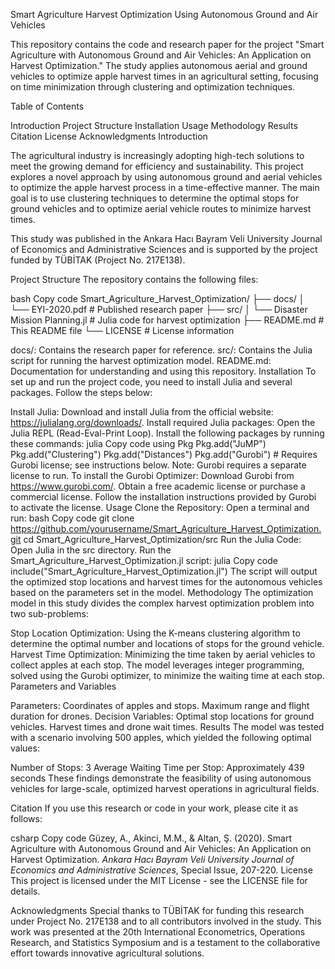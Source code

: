 Smart Agriculture Harvest Optimization Using Autonomous Ground and Air Vehicles

This repository contains the code and research paper for the project "Smart Agriculture with Autonomous Ground and Air Vehicles: An Application on Harvest Optimization." The study applies autonomous aerial and ground vehicles to optimize apple harvest times in an agricultural setting, focusing on time minimization through clustering and optimization techniques.

Table of Contents

Introduction
Project Structure
Installation
Usage
Methodology
Results
Citation
License
Acknowledgments
Introduction

The agricultural industry is increasingly adopting high-tech solutions to meet the growing demand for efficiency and sustainability. This project explores a novel approach by using autonomous ground and aerial vehicles to optimize the apple harvest process in a time-effective manner. The main goal is to use clustering techniques to determine the optimal stops for ground vehicles and to optimize aerial vehicle routes to minimize harvest times.

This study was published in the Ankara Hacı Bayram Veli University Journal of Economics and Administrative Sciences and is supported by the project funded by TÜBİTAK (Project No. 217E138).

Project Structure
The repository contains the following files:

bash
Copy code
Smart_Agriculture_Harvest_Optimization/
├── docs/
│   └── EYI-2020.pdf                # Published research paper
├── src/
│   └── Disaster Mission Planning.jl # Julia code for harvest optimization
├── README.md                       # This README file
└── LICENSE                         # License information

docs/: Contains the research paper for reference.
src/: Contains the Julia script for running the harvest optimization model.
README.md: Documentation for understanding and using this repository.
Installation
To set up and run the project code, you need to install Julia and several packages. Follow the steps below:

Install Julia:
Download and install Julia from the official website: https://julialang.org/downloads/.
Install required Julia packages:
Open the Julia REPL (Read-Eval-Print Loop).
Install the following packages by running these commands:
julia
Copy code
using Pkg
Pkg.add("JuMP")
Pkg.add("Clustering")
Pkg.add("Distances")
Pkg.add("Gurobi") # Requires Gurobi license; see instructions below.
Note: Gurobi requires a separate license to run. To install the Gurobi Optimizer:
Download Gurobi from https://www.gurobi.com/.
Obtain a free academic license or purchase a commercial license.
Follow the installation instructions provided by Gurobi to activate the license.
Usage
Clone the Repository:
Open a terminal and run:
bash
Copy code
git clone https://github.com/yourusername/Smart_Agriculture_Harvest_Optimization.git
cd Smart_Agriculture_Harvest_Optimization/src
Run the Julia Code:
Open Julia in the src directory.
Run the Smart_Agriculture_Harvest_Optimization.jl script:
julia
Copy code
include("Smart_Agriculture_Harvest_Optimization.jl")
The script will output the optimized stop locations and harvest times for the autonomous vehicles based on the parameters set in the model.
Methodology
The optimization model in this study divides the complex harvest optimization problem into two sub-problems:

Stop Location Optimization: Using the K-means clustering algorithm to determine the optimal number and locations of stops for the ground vehicle.
Harvest Time Optimization: Minimizing the time taken by aerial vehicles to collect apples at each stop. The model leverages integer programming, solved using the Gurobi optimizer, to minimize the waiting time at each stop.
Parameters and Variables

Parameters:
Coordinates of apples and stops.
Maximum range and flight duration for drones.
Decision Variables:
Optimal stop locations for ground vehicles.
Harvest times and drone wait times.
Results
The model was tested with a scenario involving 500 apples, which yielded the following optimal values:

Number of Stops: 3
Average Waiting Time per Stop: Approximately 439 seconds
These findings demonstrate the feasibility of using autonomous vehicles for large-scale, optimized harvest operations in agricultural fields.

Citation
If you use this research or code in your work, please cite it as follows:

csharp
Copy code
Güzey, A., Akinci, M.M., & Altan, Ş. (2020). Smart Agriculture with Autonomous Ground and Air Vehicles: An Application on Harvest Optimization. *Ankara Hacı Bayram Veli University Journal of Economics and Administrative Sciences*, Special Issue, 207-220.
License
This project is licensed under the MIT License - see the LICENSE file for details.

Acknowledgments
Special thanks to TÜBİTAK for funding this research under Project No. 217E138 and to all contributors involved in the study. This work was presented at the 20th International Econometrics, Operations Research, and Statistics Symposium and is a testament to the collaborative effort towards innovative agricultural solutions.
